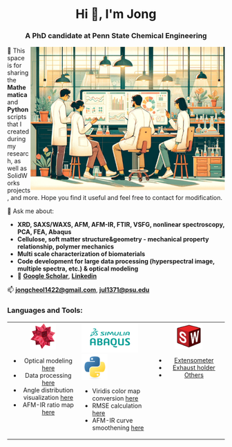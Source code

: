 
<h1 align="center">Hi 👋, I'm Jong</h1>
<h3 align="center">A PhD candidate at Penn State Chemical Engineering</h3>
<img align="right" alt="Coding" width="450" src="https://github.com/JasonL1422/Images/blob/main/main3.png">

🌱 This space is for sharing the **Mathematica** and **Python** scripts that I created during my research, as well as SolidWorks projects, and more. Hope you find it useful and feel free to contact for modification.

💬 Ask me about:
- **XRD, SAXS/WAXS, AFM, AFM-IR, FTIR, VSFG, nonlinear spectroscopy, PCA, FEA, Abaqus**
- **Cellulose, soft matter structure&geometry - mechanical property relationship, polymer mechanics**
- **Multi scale characterization of biomaterials**
- **Code development for large data processing (hyperspectral image, multiple spectra, etc.) & optical modeling**
- 🔬 **[Google Scholar](https://scholar.google.com/citations?user=D79p8IoAAAAJ&hl=en&oi=ao)**, **[Linkedin](http://www.linkedin.com/in/jongcheol-lee2)**
  
📫 **jongcheol1422@gmail.com**, **jul1371@psu.edu**

<h3 align="left">Languages and Tools:</h3>

<table>
<tr>
<!-- Mathematica Column -->
<td align="center" valign="top" width="33%">
  <a href="https://www.wolfram.com/mathematica" target="_blank" rel="noreferrer">
    <img src="https://github.com/JasonL1422/Images/blob/main/mathematica.png" alt="Mathematica" width="60" >
  </a>
  <!-- List of links -->
  
- Optical modeling [here](https://github.com/JasonL1422/Optical-modeling-for-crossed-polarization-microscopy-intensity/blob/main/README.md)
- Data processing [here](https://github.com/JasonL1422/hyperspectral-image-data-processing-through-Mathematica/blob/main/README.md)
- Angle distribution visualization [here](https://github.com/JasonL1422/fiber-distribution/blob/main/README.md)
- AFM-IR ratio map [here](https://github.com/JasonL1422/AFM-IR-amp-ratio-plot/blob/main/README.md)

</td>

<!-- Abaqus & Python Column -->
<td valign="top" width="34%">
 <a href="https://www.3ds.com/products/simulia/abaqus" target="_blank" rel="noreferrer">
    <img src="https://github.com/JasonL1422/Images/blob/main/Abaqus.png" alt="Abaqus" width="130"/>
  </a>
  <a href="https://www.python.org" target="_blank" rel="noreferrer">
    <img src="https://raw.githubusercontent.com/devicons/devicon/master/icons/python/python-original.svg" alt="python" width="60"/>
  </a>
<!-- List of links -->
  
- Viridis color map conversion [here](https://github.com/JasonL1422/Viridis-color-map/blob/main/README.md)
- RMSE calculation [here](https://github.com/JasonL1422/multiple-RMSE-calculation)
- AFM-IR curve smoothening [here](https://github.com/JasonL1422/AFM-IR-spectra-smoothening/blob/main/README.md)

</td>

<!-- SolidWorks Column -->
<td align="center" valign="top" width="33%">
  <a href="https://www.solidworks.com" target="_blank" rel="noreferrer">
    <img src="https://github.com/JasonL1422/Images/blob/main/sw2.png" alt="SolidWorks" width="65"/>
  </a>
  <!-- List of links -->
  
- [Extensometer](https://github.com/JasonL1422/Extensometer/blob/main/README.md)
- [Exhaust holder](https://github.com/JasonL1422/Exhaust-holder/blob/main/README.md)
- [Others](https://github.com/JasonL1422/SolidWorks-CAD/blob/main/README.md)

</td>
</tr>
</table>

